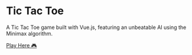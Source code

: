 # Tic Tac Toe

A Tic Tac Toe game built with Vue.js, featuring an unbeatable AI using the Minimax algorithm.

[Play Here 🎮](https://eyalalfasi.github.io/tic-tac-toe/#/)
